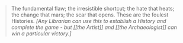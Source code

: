 > The fundamental flaw; the irresistible shortcut; the hate that heats; the change that mars; the scar that opens. These are the foulest Histories.  *\[Any Librarian can use this to establish a History and complete the game - but [[the Artist]] and [[the Archaeologist]] can win a particular victory.]*